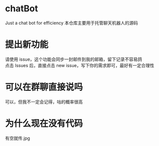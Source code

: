 # chatBot
Just a chat bot for efficiency
本仓库主要用于托管聊天机器人的源码

# 提出新功能
请使用 issue，这个功能会同步一封邮件到我的邮箱，留下记录不容易鸽  
点击 Issues 后，直接点击 new issue，写下你的需求即可，最好有一定合理性

# 可以在群聊直接说吗
可以，但我不一定会记得，咕的概率很高

# 为什么现在没有代码
有空就传.jpg

